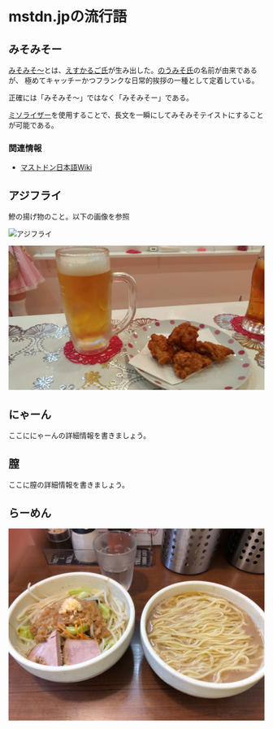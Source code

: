 # mstdn.jpの流行語

## みそみそー

[みそみそ〜](http://mastodonsearch.jp/cross/?q=%E3%81%BF%E3%81%9D%E3%81%BF%E3%81%9D%E3%80%9C&in=2)とは、[えすかるご氏](https://mstdn.jp/@Escargot32)が生み出した。[のうみそ氏](https://mstdn.jp/@HDHDHDHDHDHDHDHD)の名前が由来であるが、
極めてキャッチーかつフランクな日常的挨拶の一種として定着している。

正確には「みそみそ〜」ではなく「みそみそー」である。

[ミソライザー](https://mamemomonga.github.io/misorizer/)を使用することで、長文を一瞬にしてみそみそテイストにすることが可能である。

### 関連情報

* [マストドン日本語Wiki](https://ja.mstdn.wiki/%E3%81%BF%E3%81%9D%E3%81%BF%E3%81%9D%EF%BD%9E)

## アジフライ

鰺の揚げ物のこと。以下の画像を参照

![アジフライ](images/ajifurai.jpg)

![アジフライ](images/P_20180707_133357_vHDR_On.jpg)

## にゃーん

ここににゃーんの詳細情報を書きましょう。

## 膣

ここに膣の詳細情報を書きましょう。

## らーめん

![おいしい](images/ramen.jpg)
